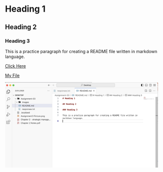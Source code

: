 # Heading 1

## Heading 2

### Heading 3

This is a practice paragraph for creating a README file written in markdown language. 

[Click Here](https://www.runwildmissoula.org/membership/member-benefits/?gad_source=1&gclid=CjwKCAjw3P-2BhAEEiwA3yPhwC-7EZN70QZFdxfRd1UTHsGOi0HxwVDldE7y0bQCaCkLsS_KShaXQxoCPIgQAvD_BwE)

[My File](./responses.txt)

![screenshot](./images/screenshot.png)


